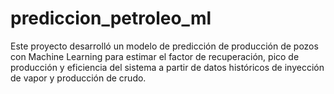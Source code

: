 # prediccion_petroleo_ml
Este proyecto desarrolló un modelo de predicción de producción de pozos con Machine Learning para estimar el factor de recuperación, pico de producción y eficiencia del sistema a partir de datos históricos de inyección de vapor y producción de crudo.
